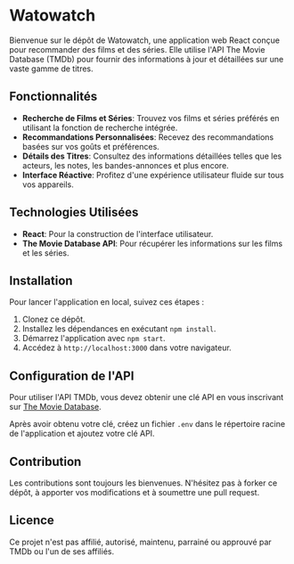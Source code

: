 # Watowatch

Bienvenue sur le dépôt de Watowatch, une application web React conçue pour recommander des films et des séries. Elle utilise l'API The Movie Database (TMDb) pour fournir des informations à jour et détaillées sur une vaste gamme de titres.

## Fonctionnalités

- **Recherche de Films et Séries**: Trouvez vos films et séries préférés en utilisant la fonction de recherche intégrée.
- **Recommandations Personnalisées**: Recevez des recommandations basées sur vos goûts et préférences.
- **Détails des Titres**: Consultez des informations détaillées telles que les acteurs, les notes, les bandes-annonces et plus encore.
- **Interface Réactive**: Profitez d'une expérience utilisateur fluide sur tous vos appareils.

## Technologies Utilisées

- **React**: Pour la construction de l'interface utilisateur.
- **The Movie Database API**: Pour récupérer les informations sur les films et les séries.

## Installation

Pour lancer l'application en local, suivez ces étapes :

1. Clonez ce dépôt.
2. Installez les dépendances en exécutant `npm install`.
3. Démarrez l'application avec `npm start`.
4. Accédez à `http://localhost:3000` dans votre navigateur.

## Configuration de l'API

Pour utiliser l'API TMDb, vous devez obtenir une clé API en vous inscrivant sur [The Movie Database](https://www.themoviedb.org/documentation/api).

Après avoir obtenu votre clé, créez un fichier `.env` dans le répertoire racine de l'application et ajoutez votre clé API.

## Contribution

Les contributions sont toujours les bienvenues. N'hésitez pas à forker ce dépôt, à apporter vos modifications et à soumettre une pull request.

## Licence


Ce projet n'est pas affilié, autorisé, maintenu, parrainé ou approuvé par TMDb ou l'un de ses affiliés.


